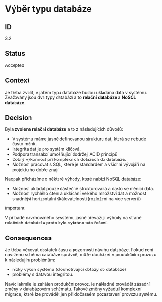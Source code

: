 # Výběr typu databáze

## ID

3.2

## Status 

Accepted

## Context 

Je třeba zvolit, v jakém typu databáze budou ukládána data v systému. Zvažovány jsou dva typy databází a to **relační databáze** a **NoSQL databáze**.

## Decision 

Byla **zvolena relační databáze** a to z následujících důvodů:
- V systému máme jasně definovanou strukturu dat, která se nebude často měnit.
- Integrita dat je pro systém klíčová.
- Podpora transakcí umožňující dodržejí ACID principů.
- Dobrý výkonnost při komplexních dotazech do databáze.
- Možnost pracovat s SQL, které je standardem a všichni vývojáři na projektu ho dobře znají.

Naopak přicházíme o některé výhody, které nabízí NoSQL databáze:
- Možnost ukládat pouze částečně strukturovaná a často se měnící data.
- Možnost rychlého čtení a ukládání velkého množství dat a možnost snadnější horizontální škálovatelnosti (rozložení na více serverů)

> [!IMPORTANT]
> V případě navrhovaného sysstému jasně převažují výhody na straně relačních databází a proto bylo vybráno toto řešení.

## Consequences

Je třeba věnovat dostatek času a pozornosti návrhu databáze. Pokud není navrženo schéma databáze správně, může docházet v produkčním provozu k následujím problémům:
- nízky výkon systému (dlouhotrvající dotazy do databáze)
- problémy s datavou integritou.

Navíc jakmile je zahájen produkční provoz, je nákladné provádět zásadní změny v databázovém schématu. Takové změny vyžadují komplexní migrace, které lze provádět jen při dočasném pozastavení provozu systému.

